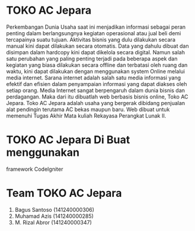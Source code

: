 

# TOKO AC Jepara

Perkembangan Dunia Usaha saat ini menjadikan informasi sebagai peran penting dalam berlangsungnya kegiatan operasional atau jual beli demi tercapainya suatu tujuan. Aktivitas bisnis yang dulu dilakukan secara manual kini dapat dilakukan secara otomatis. Data yang dahulu dibuat dan disimpan dalam hardcopy kini dapat dikelola secara digital. Namun salah satu perubahan yang paling penting terjadi pada beberapa aspek dan kegiatan yang biasa dilakukan secara offline dan terbatasi oleh ruang dan waktu, kini dapat dilakukan dengan menggunakan system Online melalui media internet. Sarana internet adalah salah satu media informasi yang efektif dan efisien dalam penyampaian informasi yang dapat diakses oleh setiap orang. Media Internet sangat berpengaruh dalam dunia bisnis dan perdagangan. Maka dari itu dibuatlah web berbasis bisnis online, Toko AC Jepara. Toko AC Jepara adalah usaha yang bergerak dibidang penjualan alat pendingin terutama AC bekas maupun baru. Web dibuat untuk memenuhi Tugas Akhir Mata kuliah Rekayasa Perangkat Lunak II.



# TOKO AC Jepara Di Buat menggunakan
framework CodeIgniter



# Team TOKO AC Jepara

1. Bagus Santoso  (141240000306)
2. Muhamad Azis   (141240000285)
3. M. Rizal Abror (141240000347)

